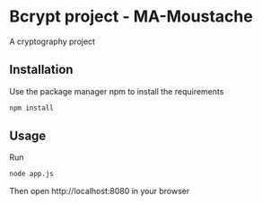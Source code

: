 # Bcrypt project - MA-Moustache

A cryptography project

## Installation

Use the package manager npm to install the requirements

```bash
npm install
```

## Usage

Run

```bash
node app.js
```

Then open http://localhost:8080 in your browser